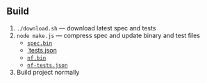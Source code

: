 ## Build

1. `./download.sh` — download latest spec and tests
1. `node make.js` — compress spec and update binary and test files
	* [`spec.bin`](../ensip15/spec.bin)
	* [`tests.json](../ensip15/tests.json)
	* [`nf.bin`](../nf/nf.bin)
	* [`nf-tests.json`](../nf/nf-tests.json)
1. Build project normally
